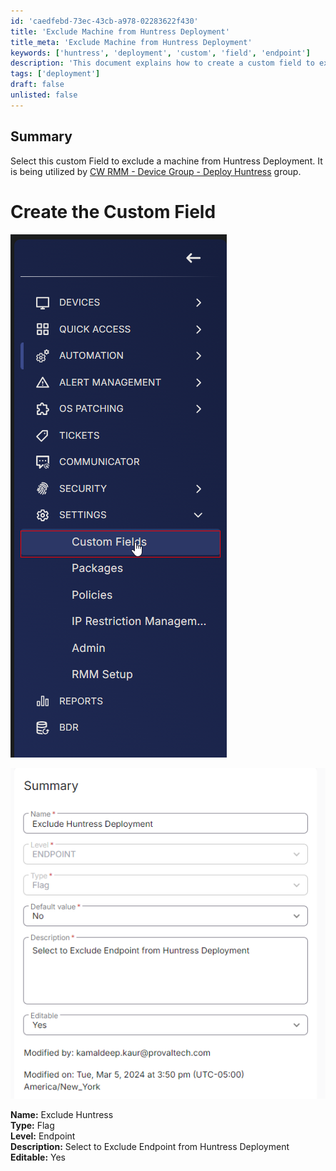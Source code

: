 ```yaml
---
id: 'caedfebd-73ec-43cb-a978-02283622f430'
title: 'Exclude Machine from Huntress Deployment'
title_meta: 'Exclude Machine from Huntress Deployment'
keywords: ['huntress', 'deployment', 'custom', 'field', 'endpoint']
description: 'This document explains how to create a custom field to exclude a machine from Huntress Deployment, specifically utilized by the ConnectWise RMM Device Group for deploying Huntress. It includes images and detailed instructions for setting up the custom field as a flag at the endpoint level.'
tags: ['deployment']
draft: false
unlisted: false
---
```

## Summary

Select this custom Field to exclude a machine from Huntress Deployment. It is being utilized by [CW RMM - Device Group - Deploy Huntress](<../groups/Deploy Huntress.md>) group.

# Create the Custom Field

![Image](../../../static/img/Exclude-Huntress-Deployment/image_1.png)

![Image](../../../static/img/Exclude-Huntress-Deployment/image_2.png)

**Name:** Exclude Huntress  
**Type:** Flag  
**Level:** Endpoint  
**Description:** Select to Exclude Endpoint from Huntress Deployment  
**Editable:** Yes  












